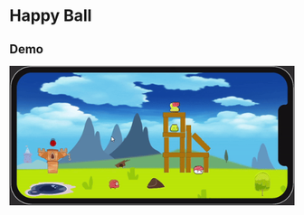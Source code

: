 # Happy Ball
 ## Demo
![](https://github.com/Alishahidi1997/Happy-Ball/blob/main/Assets/HappyBall.gif)

